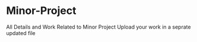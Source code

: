 # Minor-Project
All Details and Work Related to Minor Project
Upload your work in a seprate updated file
